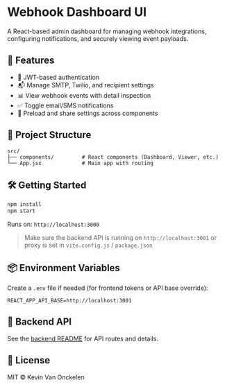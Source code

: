 # Webhook Dashboard UI

A React-based admin dashboard for managing webhook integrations, configuring notifications, and securely viewing event payloads.

## 🚀 Features

- 🔐 JWT-based authentication
- 📬 Manage SMTP, Twilio, and recipient settings
- 📊 View webhook events with detail inspection
- ✅ Toggle email/SMS notifications
- 🔄 Preload and share settings across components

## 🧱 Project Structure

```
src/
├── components/         # React components (Dashboard, Viewer, etc.)
└── App.jsx             # Main app with routing
```

## 🛠️ Getting Started

```bash
npm install
npm start
```

Runs on: `http://localhost:3000`

> Make sure the backend API is running on `http://localhost:3001` or proxy is set in `vite.config.js` / `package.json`

## 📦 Environment Variables
Create a `.env` file if needed (for frontend tokens or API base override):

```
REACT_APP_API_BASE=http://localhost:3001
```

## 🔗 Backend API
See the [backend README](https://github.com/kvanonckelen/event-api/README.md) for API routes and details.

## 📄 License
MIT © Kevin Van Onckelen
